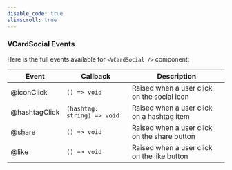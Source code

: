 ```yaml
---
disable_code: true
slimscroll: true
---
```


### VCardSocial Events

Here is the full events available for `<VCardSocial />` component:

| Event         | Callback                                                     | Description                                  |
| ------------- | ------------------------------------------------------------ | -------------------------------------------- |
| @iconClick    | <span class="is-function">`() => void`</span>                | Raised when a user click on the social icon  |
| @hashtagClick | <span class="is-function">`(hashtag: string) => void`</span> | Raised when a user click on a hashtag item   |
| @share        | <span class="is-function">`() => void`</span>                | Raised when a user click on the share button |
| @like         | <span class="is-function">`() => void`</span>                | Raised when a user click on the like button  |
